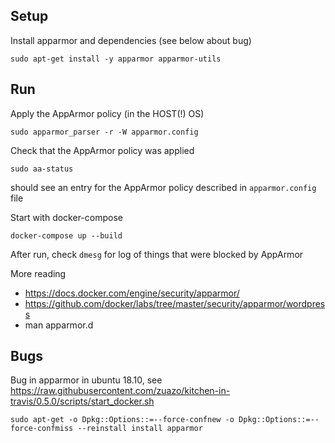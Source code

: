 ## Setup

Install apparmor and dependencies (see below about bug)
```
sudo apt-get install -y apparmor apparmor-utils
```

## Run

Apply the AppArmor policy (in the HOST(!) OS)
```
sudo apparmor_parser -r -W apparmor.config
```

Check that the AppArmor policy was applied
```
sudo aa-status
```
should see an entry for the AppArmor policy described in ``apparmor.config`` file

Start with docker-compose
```
docker-compose up --build
```

After run, check ``dmesg`` for log of things that were blocked by AppArmor

More reading

* https://docs.docker.com/engine/security/apparmor/
* https://github.com/docker/labs/tree/master/security/apparmor/wordpress
* man apparmor.d

## Bugs

Bug in apparmor in ubuntu 18.10, see https://raw.githubusercontent.com/zuazo/kitchen-in-travis/0.5.0/scripts/start_docker.sh
```
sudo apt-get -o Dpkg::Options::=--force-confnew -o Dpkg::Options::=--force-confmiss --reinstall install apparmor
```
